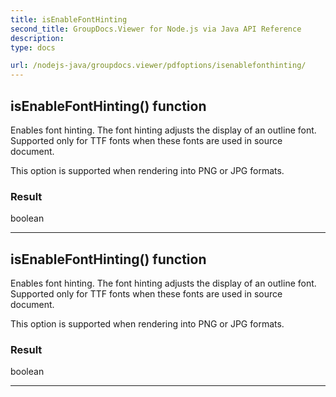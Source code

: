 ```yaml
---
title: isEnableFontHinting
second_title: GroupDocs.Viewer for Node.js via Java API Reference
description: 
type: docs

url: /nodejs-java/groupdocs.viewer/pdfoptions/isenablefonthinting/
---
```


## isEnableFontHinting()  function

 Enables font hinting. The font hinting adjusts the display of an outline font.
 Supported only for TTF fonts when these fonts are used in source document.
 
 This option is supported when rendering into PNG or JPG formats.
 

### Result
boolean


---


## isEnableFontHinting()  function

 Enables font hinting. The font hinting adjusts the display of an outline font.
 Supported only for TTF fonts when these fonts are used in source document.
 
 This option is supported when rendering into PNG or JPG formats.
 

### Result
boolean


---


